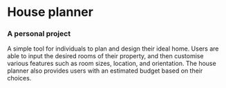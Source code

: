 # House planner
### A personal project 
A simple tool for individuals to plan and design their ideal home. Users are able to input the desired rooms of their property, and then customise various features such as room sizes, location, and orientation. The house planner also provides users with an estimated budget based on their choices.
